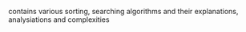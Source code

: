contains various sorting, searching algorithms and their explanations, analysiations and complexities
